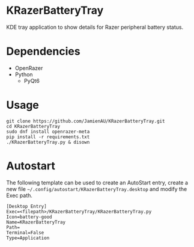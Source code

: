 # KRazerBatteryTray
KDE tray application to show details for Razer peripheral battery status.

# Dependencies
- OpenRazer
- Python
  - PyQt6

# Usage
```
git clone https://github.com/JamienAU/KRazerBatteryTray.git
cd KRazerBatteryTray
sudo dnf install openrazer-meta
pip install -r requirements.txt
./KRazerBatteryTray.py & disown
```

# Autostart
The following template can be used to create an AutoStart entry, create a new file `~/.config/autostart/KRazerBatteryTray.desktop` and modify the Exec path.
```
[Desktop Entry]
Exec=<filepath>/KRazerBatteryTray/KRazerBatteryTray.py
Icon=battery-good
Name=KRazerBatteryTray
Path=
Terminal=False
Type=Application
```